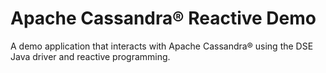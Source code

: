 # Apache Cassandra® Reactive Demo

A demo application that interacts with Apache Cassandra® using the DSE Java driver and reactive programming.
